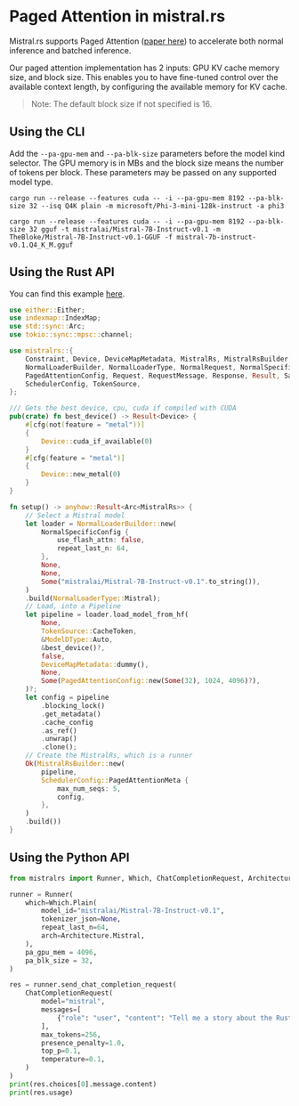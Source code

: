 # Paged Attention in mistral.rs

Mistral.rs supports Paged Attention ([paper here](https://arxiv.org/abs/2309.06180)) to accelerate both normal inference and batched inference.

Our paged attention implementation has 2 inputs: GPU KV cache memory size, and block size. This enables you to have fine-tuned control over the available context length, by configuring the available memory for KV cache.

> Note: The default block size if not specified is 16.

## Using the CLI

Add the `--pa-gpu-mem` and `--pa-blk-size` parameters before the model kind selector. The GPU memory is in MBs and the block size means the number of tokens per block. These parameters may be passed on any supported model type.

```
cargo run --release --features cuda -- -i --pa-gpu-mem 8192 --pa-blk-size 32 --isq Q4K plain -m microsoft/Phi-3-mini-128k-instruct -a phi3
```

```
cargo run --release --features cuda -- -i --pa-gpu-mem 8192 --pa-blk-size 32 gguf -t mistralai/Mistral-7B-Instruct-v0.1 -m TheBloke/Mistral-7B-Instruct-v0.1-GGUF -f mistral-7b-instruct-v0.1.Q4_K_M.gguf
```

## Using the Rust API
You can find this example [here](../mistralrs/examples/paged_attn/main.rs).

```rust
use either::Either;
use indexmap::IndexMap;
use std::sync::Arc;
use tokio::sync::mpsc::channel;

use mistralrs::{
    Constraint, Device, DeviceMapMetadata, MistralRs, MistralRsBuilder, ModelDType,
    NormalLoaderBuilder, NormalLoaderType, NormalRequest, NormalSpecificConfig,
    PagedAttentionConfig, Request, RequestMessage, Response, Result, SamplingParams,
    SchedulerConfig, TokenSource,
};

/// Gets the best device, cpu, cuda if compiled with CUDA
pub(crate) fn best_device() -> Result<Device> {
    #[cfg(not(feature = "metal"))]
    {
        Device::cuda_if_available(0)
    }
    #[cfg(feature = "metal")]
    {
        Device::new_metal(0)
    }
}

fn setup() -> anyhow::Result<Arc<MistralRs>> {
    // Select a Mistral model
    let loader = NormalLoaderBuilder::new(
        NormalSpecificConfig {
            use_flash_attn: false,
            repeat_last_n: 64,
        },
        None,
        None,
        Some("mistralai/Mistral-7B-Instruct-v0.1".to_string()),
    )
    .build(NormalLoaderType::Mistral);
    // Load, into a Pipeline
    let pipeline = loader.load_model_from_hf(
        None,
        TokenSource::CacheToken,
        &ModelDType::Auto,
        &best_device()?,
        false,
        DeviceMapMetadata::dummy(),
        None,
        Some(PagedAttentionConfig::new(Some(32), 1024, 4096)?),
    )?;
    let config = pipeline
        .blocking_lock()
        .get_metadata()
        .cache_config
        .as_ref()
        .unwrap()
        .clone();
    // Create the MistralRs, which is a runner
    Ok(MistralRsBuilder::new(
        pipeline,
        SchedulerConfig::PagedAttentionMeta {
            max_num_seqs: 5,
            config,
        },
    )
    .build())
}
```

## Using the Python API
```py
from mistralrs import Runner, Which, ChatCompletionRequest, Architecture

runner = Runner(
    which=Which.Plain(
        model_id="mistralai/Mistral-7B-Instruct-v0.1",
        tokenizer_json=None,
        repeat_last_n=64,
        arch=Architecture.Mistral,
    ),
    pa_gpu_mem = 4096,
    pa_blk_size = 32,
)

res = runner.send_chat_completion_request(
    ChatCompletionRequest(
        model="mistral",
        messages=[
            {"role": "user", "content": "Tell me a story about the Rust type system."}
        ],
        max_tokens=256,
        presence_penalty=1.0,
        top_p=0.1,
        temperature=0.1,
    )
)
print(res.choices[0].message.content)
print(res.usage)
```